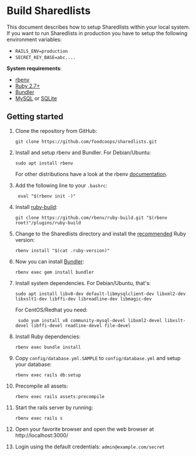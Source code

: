 Build Sharedlists
===================

This document describes how to setup Sharedlists  within your local system. If you want to run Sharedlists in production you have to setup the following environment variables:
- `RAILS_ENV=production`
- `SECRET_KEY_BASE=abc....`

**System requirements**:
- [rbenv](https://github.com/rbenv/rbenv)
- [Ruby 2.7+](https://www.ruby-lang.org/en/downloads/)
- [Bundler](http://bundler.io/)
- [MySQL](http://mysql.com/) or [SQLite](http://sqlite.org/)

## Getting started

1. Clone the repository from GitHub:
    ```
    git clone https://github.com/foodcoops/sharedlists.git
    ```
2. Install and setup rbenv and Bundler. For Debian/Ubuntu:
    ```
    sudo apt install rbenv
    ```
     
    For other distributions have a look at the rbenv [documentation](https://github.com/rbenv/rbenv).

1. Add the following line to your `.bashrc`:
   ```
    eval "$(rbenv init -)"
   ```
1. Install [ruby-build](https://github.com/rbenv/ruby-build):
    ```Shell
    git clone https://github.com/rbenv/ruby-build.git "$(rbenv root)"/plugins/ruby-build
    ```
1. Change to the Sharedlists directory and install the [recommended](https://github.com/foodcoops/sharedlists/blob/master/.ruby-version)
    Ruby version:
    ```
    rbenv install "$(cat .ruby-version)"
    ```
1. Now you can install [Bundler](https://bundler.io/):
    ```
    rbenv exec gem install bundler
    ```
2. Install system dependencies. For Debian/Ubuntu, that's:
    ```Shell
    sudo apt install libv8-dev default-libmysqlclient-dev libxml2-dev libxslt1-dev libffi-dev libreadline-dev libmagic-dev
    ```

   For CentOS/Redhat you need:
   ```Shell
    sudo yum install v8 community-mysql-devel libxml2-devel libxslt-devel libffi-devel readline-devel file-devel
    ```
3. Install Ruby dependencies:
    ```
    rbenv exec bundle install
    ```
4. Copy `config/database.yml.SAMPLE` to `config/database.yml` and setup your database:
    ```
    rbenv exec rails db:setup
    ```
5. Precompile all assets:
    ```
    rbenv exec rails assets:precompile
    ```
6. Start the rails server by running:
    ```
    rbenv exec rails s
    ```
7. Open your favorite browser and open the web browser at http://localhost:3000/
8.  Login using the default credentials: `admin@example.com/secret`
